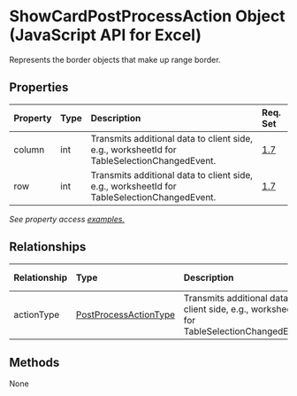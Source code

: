# ShowCardPostProcessAction Object (JavaScript API for Excel)

Represents the border objects that make up range border.

## Properties

| Property	   | Type	|Description| Req. Set|
|:---------------|:--------|:----------|:----|
|column|int|Transmits additional data to client side, e.g., worksheetId for TableSelectionChangedEvent.|[1.7](../requirement-sets/excel-api-requirement-sets.md)|
|row|int|Transmits additional data to client side, e.g., worksheetId for TableSelectionChangedEvent.|[1.7](../requirement-sets/excel-api-requirement-sets.md)|

_See property access [examples.](#property-access-examples)_

## Relationships
| Relationship | Type	|Description| Req. Set|
|:---------------|:--------|:----------|:----|
|actionType|[PostProcessActionType](postprocessactiontype.md)|Transmits additional data to client side, e.g., worksheetId for TableSelectionChangedEvent.|[1.7](../requirement-sets/excel-api-requirement-sets.md)|

## Methods
None

